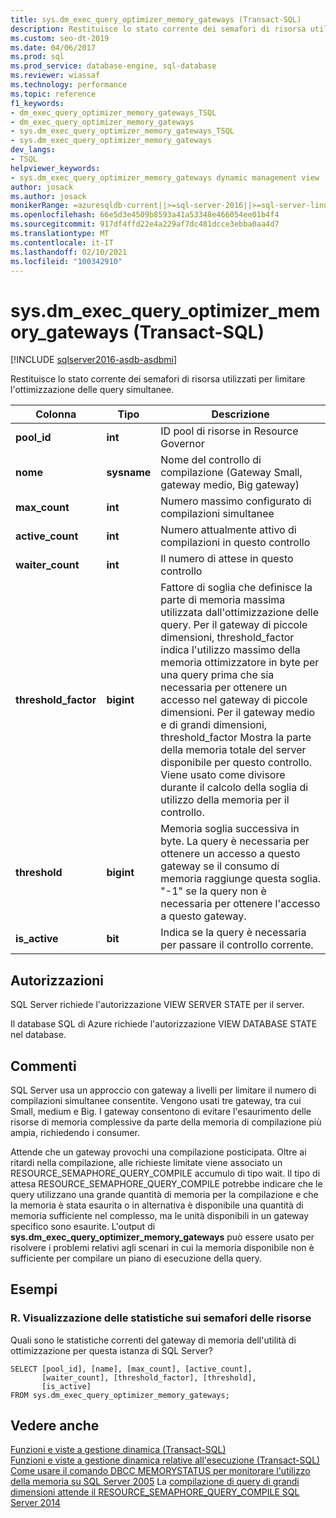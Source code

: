 ```yaml
---
title: sys.dm_exec_query_optimizer_memory_gateways (Transact-SQL)
description: Restituisce lo stato corrente dei semafori di risorsa utilizzati per limitare l'ottimizzazione delle query simultanee
ms.custom: seo-dt-2019
ms.date: 04/06/2017
ms.prod: sql
ms.prod_service: database-engine, sql-database
ms.reviewer: wiassaf
ms.technology: performance
ms.topic: reference
f1_keywords:
- dm_exec_query_optimizer_memory_gateways_TSQL
- dm_exec_query_optimizer_memory_gateways
- sys.dm_exec_query_optimizer_memory_gateways_TSQL
- sys.dm_exec_query_optimizer_memory_gateways
dev_langs:
- TSQL
helpviewer_keywords:
- sys.dm_exec_query_optimizer_memory_gateways dynamic management view
author: josack
ms.author: josack
monikerRange: =azuresqldb-current||>=sql-server-2016||>=sql-server-linux-2017||=azuresqldb-mi-current
ms.openlocfilehash: 66e5d3e4509b8593a41a53348e466054ee01b4f4
ms.sourcegitcommit: 917df4ffd22e4a229af7dc481dcce3ebba0aa4d7
ms.translationtype: MT
ms.contentlocale: it-IT
ms.lasthandoff: 02/10/2021
ms.locfileid: "100342910"
---
```

# <a name="sysdm_exec_query_optimizer_memory_gateways-transact-sql"></a>sys.dm_exec_query_optimizer_memory_gateways (Transact-SQL)

[!INCLUDE [sqlserver2016-asdb-asdbmi](../../includes/applies-to-version/sqlserver2016-asdb-asdbmi.md)]

Restituisce lo stato corrente dei semafori di risorsa utilizzati per limitare l'ottimizzazione delle query simultanee.

|Colonna|Tipo|Descrizione|  
|----------|---------------|-----------------|  
|**pool_id**|**int**|ID pool di risorse in Resource Governor|  
|**nome**|**sysname**|Nome del controllo di compilazione (Gateway Small, gateway medio, Big gateway)|
|**max_count**|**int**|Numero massimo configurato di compilazioni simultanee|
|**active_count**|**int**|Numero attualmente attivo di compilazioni in questo controllo|
|**waiter_count**|**int**|Il numero di attese in questo controllo|
|**threshold_factor**|**bigint**|Fattore di soglia che definisce la parte di memoria massima utilizzata dall'ottimizzazione delle query.  Per il gateway di piccole dimensioni, threshold_factor indica l'utilizzo massimo della memoria ottimizzatore in byte per una query prima che sia necessaria per ottenere un accesso nel gateway di piccole dimensioni.  Per il gateway medio e di grandi dimensioni, threshold_factor Mostra la parte della memoria totale del server disponibile per questo controllo. Viene usato come divisore durante il calcolo della soglia di utilizzo della memoria per il controllo.|
|**threshold**|**bigint**|Memoria soglia successiva in byte.  La query è necessaria per ottenere un accesso a questo gateway se il consumo di memoria raggiunge questa soglia.  "-1" se la query non è necessaria per ottenere l'accesso a questo gateway.|
|**is_active**|**bit**|Indica se la query è necessaria per passare il controllo corrente.|


## <a name="permissions"></a>Autorizzazioni  
SQL Server richiede l'autorizzazione VIEW SERVER STATE per il server.

Il database SQL di Azure richiede l'autorizzazione VIEW DATABASE STATE nel database.


## <a name="remarks"></a>Commenti  
SQL Server usa un approccio con gateway a livelli per limitare il numero di compilazioni simultanee consentite.  Vengono usati tre gateway, tra cui Small, medium e Big. I gateway consentono di evitare l'esaurimento delle risorse di memoria complessive da parte della memoria di compilazione più ampia, richiedendo i consumer.

Attende che un gateway provochi una compilazione posticipata. Oltre ai ritardi nella compilazione, alle richieste limitate viene associato un RESOURCE_SEMAPHORE_QUERY_COMPILE accumulo di tipo wait. Il tipo di attesa RESOURCE_SEMAPHORE_QUERY_COMPILE potrebbe indicare che le query utilizzano una grande quantità di memoria per la compilazione e che la memoria è stata esaurita o in alternativa è disponibile una quantità di memoria sufficiente nel complesso, ma le unità disponibili in un gateway specifico sono esaurite. L'output di **sys.dm_exec_query_optimizer_memory_gateways** può essere usato per risolvere i problemi relativi agli scenari in cui la memoria disponibile non è sufficiente per compilare un piano di esecuzione della query.  

## <a name="examples"></a>Esempi  

### <a name="a-viewing-statistics-on-resource-semaphores"></a>R. Visualizzazione delle statistiche sui semafori delle risorse  
Quali sono le statistiche correnti del gateway di memoria dell'utilità di ottimizzazione per questa istanza di SQL Server?

```  
SELECT [pool_id], [name], [max_count], [active_count],
       [waiter_count], [threshold_factor], [threshold],
       [is_active]
FROM sys.dm_exec_query_optimizer_memory_gateways;   

```  

## <a name="see-also"></a>Vedere anche  
 [Funzioni e viste a gestione dinamica &#40;Transact-SQL&#41;](./system-dynamic-management-views.md)   
 [Funzioni e viste a gestione dinamica relative all'esecuzione &#40;Transact-SQL&#41;](./execution-related-dynamic-management-views-and-functions-transact-sql.md)  
[Come usare il comando DBCC MEMORYSTATUS per monitorare l'utilizzo della memoria su SQL Server 2005](https://support.microsoft.com/help/907877/how-to-use-the-dbcc-memorystatus-command-to-monitor-memory-usage-on-sql-server-2005) 
 La [compilazione di query di grandi dimensioni attende il RESOURCE_SEMAPHORE_QUERY_COMPILE SQL Server 2014](https://support.microsoft.com/help/3024815/large-query-compilation-waits-on-resource-semaphore-query-compile-in-sql-server-2014)
